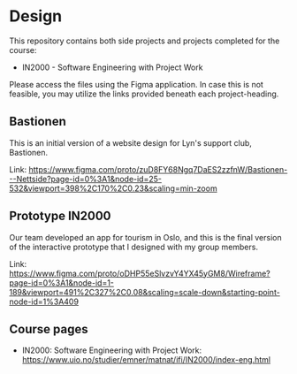 # Design
This repository contains both side projects and projects completed for the course:
 - IN2000 - Software Engineering with Project Work
 
Please access the files using the Figma application. In case this is not feasible, you may utilize the links provided beneath each project-heading.

## Bastionen
This is an initial version of a website design for Lyn's support club, Bastionen.

Link: https://www.figma.com/proto/zuD8FY68Ngq7DaES2zzfnW/Bastionen---Nettside?page-id=0%3A1&node-id=25-532&viewport=398%2C170%2C0.23&scaling=min-zoom

## Prototype IN2000
Our team developed an app for tourism in Oslo, and this is the final version of the interactive prototype that I designed with my group members.

Link: https://www.figma.com/proto/oDHP55eSlvzvY4YX45yGM8/Wireframe?page-id=0%3A1&node-id=1-189&viewport=491%2C327%2C0.08&scaling=scale-down&starting-point-node-id=1%3A409

## Course pages
- IN2000: Software Engineering with Project Work: https://www.uio.no/studier/emner/matnat/ifi/IN2000/index-eng.html



